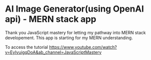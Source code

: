 # AI Image Generator(using OpenAI api) - MERN stack app
Thank you JavaScript mastery for letting my pathway into MERN stack developement. This app is starting for my MERN understanding.

To access the tutorial
https://www.youtube.com/watch?v=EyIvuigqDoA&ab_channel=JavaScriptMastery